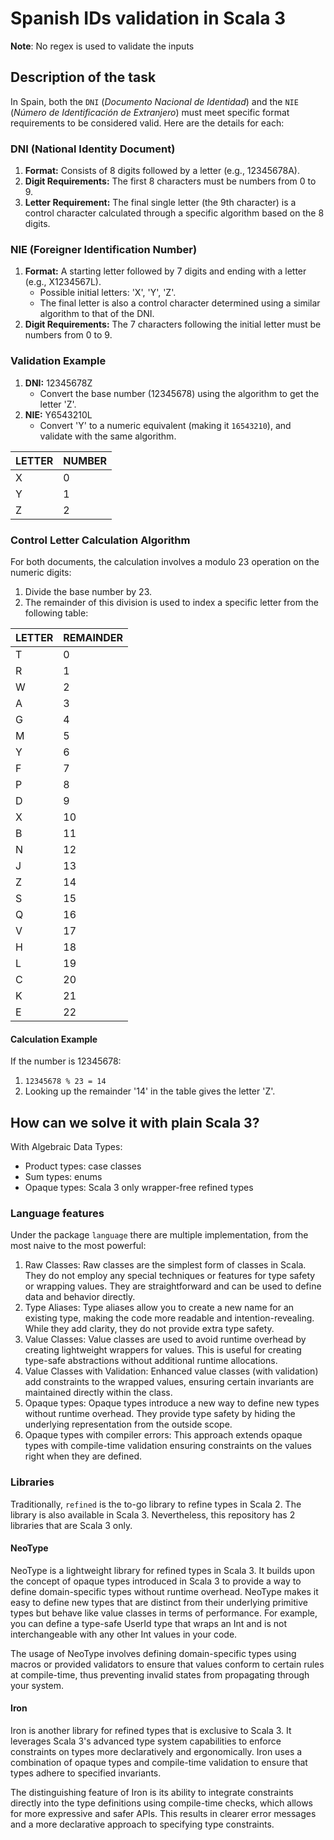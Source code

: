 # Spanish IDs validation in Scala 3

**Note**: No regex is used to validate the inputs

## Description of the task

In Spain, both the `DNI` (_Documento Nacional de Identidad_) and the `NIE` (_Número de Identificación de Extranjero_) must meet specific format requirements to be considered valid.
Here are the details for each:

### DNI (National Identity Document)

1. **Format:** Consists of 8 digits followed by a letter (e.g., 12345678A).
2. **Digit Requirements:** The first 8 characters must be numbers from 0 to 9.
3. **Letter Requirement:** The final single letter (the 9th character) is a control character calculated through a specific algorithm based on the 8 digits.

### NIE (Foreigner Identification Number)

1. **Format:** A starting letter followed by 7 digits and ending with a letter (e.g., X1234567L).
    - Possible initial letters: 'X', 'Y', 'Z'.
    - The final letter is also a control character determined using a similar algorithm to that of the DNI.
2. **Digit Requirements:** The 7 characters following the initial letter must be numbers from 0 to 9.

### Validation Example

1. **DNI:** 12345678Z
    - Convert the base number (12345678) using the algorithm to get the letter 'Z'.
2. **NIE:** Y6543210L
    - Convert 'Y' to a numeric equivalent (making it `16543210`), and validate with the same algorithm.

| LETTER | NUMBER |
|--------|--------|
| X      | 0      |
| Y      | 1      |
| Z      | 2      |

### Control Letter Calculation Algorithm

For both documents, the calculation involves a modulo 23 operation on the numeric digits:

1. Divide the base number by 23.
2. The remainder of this division is used to index a specific letter from the following table:

| LETTER | REMAINDER |
|--------|-----------|
| T      | 0         |
| R      | 1         |
| W      | 2         |
| A      | 3         |
| G      | 4         |
| M      | 5         |
| Y      | 6         |
| F      | 7         |
| P      | 8         |
| D      | 9         |
| X      | 10        |
| B      | 11        |
| N      | 12        |
| J      | 13        |
| Z      | 14        |
| S      | 15        |
| Q      | 16        |
| V      | 17        |
| H      | 18        |
| L      | 19        |
| C      | 20        |
| K      | 21        |
| E      | 22        |


#### Calculation Example

If the number is 12345678:

1. `12345678 % 23 = 14`
2. Looking up the remainder '14' in the table gives the letter 'Z'.

## How can we solve it with plain Scala 3?

With Algebraic Data Types:
- Product types: case classes
- Sum types: enums
- Opaque types: Scala 3 only wrapper-free refined types

### Language features

Under the package `language` there are multiple implementation, from the most naive to the most powerful:
1. Raw Classes: Raw classes are the simplest form of classes in Scala. They do not employ any special techniques or features for type safety or wrapping values. They are straightforward and can be used to define data and behavior directly.
2. Type Aliases:  Type aliases allow you to create a new name for an existing type, making the code more readable and intention-revealing. While they add clarity, they do not provide extra type safety.
3. Value Classes: Value classes are used to avoid runtime overhead by creating lightweight wrappers for values. This is useful for creating type-safe abstractions without additional runtime allocations.
4. Value Classes with Validation: Enhanced value classes (with validation) add constraints to the wrapped values, ensuring certain invariants are maintained directly within the class.
5. Opaque types: Opaque types introduce a new way to define new types without runtime overhead. They provide type safety by hiding the underlying representation from the outside scope.
6. Opaque types with compiler errors: This approach extends opaque types with compile-time validation ensuring constraints on the values right when they are defined.

### Libraries

Traditionally, `refined` is the to-go library to refine types in Scala 2. The library is also available in Scala 3.
Nevertheless, this repository has 2 libraries that are Scala 3 only. 

#### NeoType

NeoType is a lightweight library for refined types in Scala 3. 
It builds upon the concept of opaque types introduced in Scala 3 to provide a way to define domain-specific types without runtime overhead. 
NeoType makes it easy to define new types that are distinct from their underlying primitive types but behave like value classes in terms of performance. 
For example, you can define a type-safe UserId type that wraps an Int and is not interchangeable with any other Int values in your code.

The usage of NeoType involves defining domain-specific types using macros or provided validators to ensure that values conform to certain rules at compile-time, thus preventing invalid states from propagating through your system.

#### Iron

Iron is another library for refined types that is exclusive to Scala 3. 
It leverages Scala 3's advanced type system capabilities to enforce constraints on types more declaratively and ergonomically.
Iron uses a combination of opaque types and compile-time validation to ensure that types adhere to specified invariants.

The distinguishing feature of Iron is its ability to integrate constraints directly into the type definitions using compile-time checks, which allows for more expressive and safer APIs. 
This results in clearer error messages and a more declarative approach to specifying type constraints.
